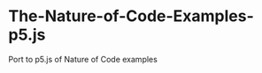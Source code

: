 The-Nature-of-Code-Examples-p5.js
=================================

Port to p5.js of Nature of Code examples
